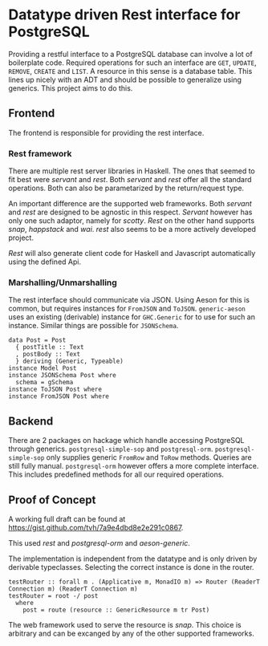 Datatype driven Rest interface for PostgreSQL
======================================================

Providing a restful interface to a PostgreSQL database can involve a
lot of boilerplate code. Required operations for such an interface are
`GET`, `UPDATE`, `REMOVE`, `CREATE` and `LIST`. A resource in this
sense is a database table. This lines up nicely with an ADT and should
be possible to generalize using generics. This project aims to do
this.

Frontend
---------

The frontend is responsible for providing the rest interface.

### Rest framework

There are multiple rest server libraries in Haskell. The ones that
seemed to fit best were *servant* and *rest*. Both *servant* and
*rest* offer all the standard operations. Both can also be
parametarized by the return/request type.

An important difference are the supported web frameworks. Both
*servant* and *rest* are designed to be agnostic in this
respect. *Servant* however has only one such adaptor, namely for
*scotty*. *Rest* on the other hand supports *snap*, *happstack* and
*wai*. *rest* also seems to be a more actively developed project.

*Rest* will also generate client code for Haskell and Javascript
 automatically using the defined Api.

### Marshalling/Unmarshalling

The rest interface should communicate via JSON. Using Aeson for this
is common, but requires instances for `FromJSON` and
`ToJSON`. `generic-aeson` uses an existing (derivable) instance for
`GHC.Generic` for to use for such an instance. Similar things are
possible for `JSONSchema`.

```
data Post = Post
  { postTitle :: Text
  , postBody :: Text
  } deriving (Generic, Typeable)
instance Model Post
instance JSONSchema Post where
  schema = gSchema
instance ToJSON Post where
instance FromJSON Post where
```

Backend
--------

There are 2 packages on hackage which handle accessing PostgreSQL
through generics. `postgresql-simple-sop` and
`postgresql-orm`. `postgresql-simple-sop` only supplies generic
`FromRow` and `ToRow` methods. Queries are still fully
manual. `postgresql-orm` however offers a more complete
interface. This includes predefined methods for all our required
operations.

Proof of Concept
-------------------

A working full draft can be found at
<https://gist.github.com/tvh/7a9e4dbd8e2e291c0867>.

This used *rest* and *postgresql-orm* and *aeson-generic*.

The implementation is independent from the datatype and is only driven
by derivable typeclasses. Selecting the correct instance is done in
the router.

```
testRouter :: forall m . (Applicative m, MonadIO m) => Router (ReaderT Connection m) (ReaderT Connection m)
testRouter = root -/ post
  where
    post = route (resource :: GenericResource m tr Post)
```

The web framework used to serve the resource is *snap*. This choice is
arbitrary and can be excanged by any of the other supported
frameworks.
